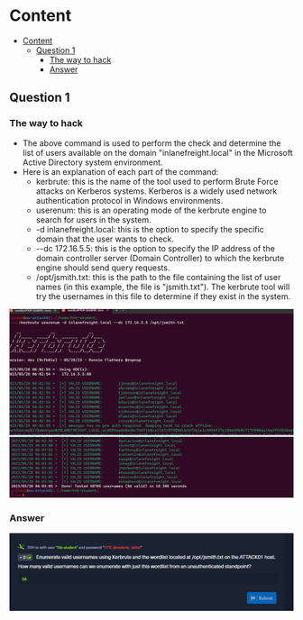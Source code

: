 # Content

- [Content](#content)
  - [Question 1](#question-1)
    - [The way to hack](#the-way-to-hack)
    - [Answer](#answer)
  
## Question 1

### The way to hack

- The above command is used to perform the check and determine the list of users available on the domain "inlanefreight.local" in the Microsoft Active Directory system environment.
- Here is an explanation of each part of the command:
  - kerbrute: this is the name of the tool used to perform Brute Force attacks on Kerberos systems. Kerberos is a widely used network authentication protocol in Windows environments.
  - userenum: this is an operating mode of the kerbrute engine to search for users in the system.
  - -d inlanefreight.local: this is the option to specify the specific domain that the user wants to check.
  - --dc 172.16.5.5: this is the option to specify the IP address of the domain controller server (Domain Controller) to which the kerbrute engine should send query requests.
  - /opt/jsmith.txt: this is the path to the file containing the list of user names (in this example, the file is "jsmith.txt"). The kerbrute tool will try the usernames in this file to determine if they exist in the system.

![Picture](../../Image/Sighting%20In,%20Hunting%20For%20A%20User/5.png)
![Picture](../../Image/Sighting%20In,%20Hunting%20For%20A%20User/6.png)

### Answer

![Picture](../../Image/Sighting%20In,%20Hunting%20For%20A%20User/7.png)